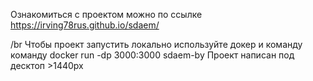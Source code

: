 Ознакомиться с проектом можно по ссылке https://irving78rus.github.io/sdaem/


/br
Чтобы проект запустить локально используйте докер и команду команду docker run -dp 3000:3000 sdaem-by
Проект написан под деcктоп >1440px
 

